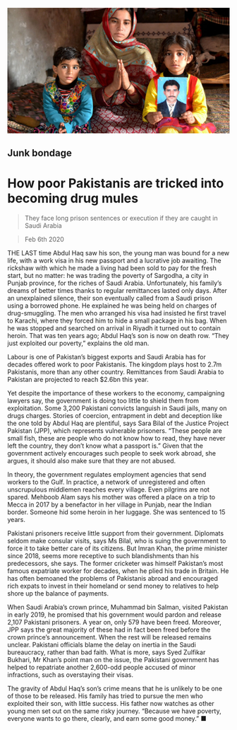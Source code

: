 ![](./images/20200208_ASP502.jpg)

## Junk bondage

# How poor Pakistanis are tricked into becoming drug mules

> They face long prison sentences or execution if they are caught in Saudi Arabia

> Feb 6th 2020

THE LAST time Abdul Haq saw his son, the young man was bound for a new life, with a work visa in his new passport and a lucrative job awaiting. The rickshaw with which he made a living had been sold to pay for the fresh start, but no matter: he was trading the poverty of Sargodha, a city in Punjab province, for the riches of Saudi Arabia. Unfortunately, his family’s dreams of better times thanks to regular remittances lasted only days. After an unexplained silence, their son eventually called from a Saudi prison using a borrowed phone. He explained he was being held on charges of drug-smuggling. The men who arranged his visa had insisted he first travel to Karachi, where they forced him to hide a small package in his bag. When he was stopped and searched on arrival in Riyadh it turned out to contain heroin. That was ten years ago; Abdul Haq’s son is now on death row. “They just exploited our poverty,” explains the old man.

Labour is one of Pakistan’s biggest exports and Saudi Arabia has for decades offered work to poor Pakistanis. The kingdom plays host to 2.7m Pakistanis, more than any other country. Remittances from Saudi Arabia to Pakistan are projected to reach $2.6bn this year.

Yet despite the importance of these workers to the economy, campaigning lawyers say, the government is doing too little to shield them from exploitation. Some 3,200 Pakistani convicts languish in Saudi jails, many on drugs charges. Stories of coercion, entrapment in debt and deception like the one told by Abdul Haq are plentiful, says Sara Bilal of the Justice Project Pakistan (JPP), which represents vulnerable prisoners. “These people are small fish, these are people who do not know how to read, they have never left the country, they don’t know what a passport is.” Given that the government actively encourages such people to seek work abroad, she argues, it should also make sure that they are not abused.

In theory, the government regulates employment agencies that send workers to the Gulf. In practice, a network of unregistered and often unscrupulous middlemen reaches every village. Even pilgrims are not spared. Mehboob Alam says his mother was offered a place on a trip to Mecca in 2017 by a benefactor in her village in Punjab, near the Indian border. Someone hid some heroin in her luggage. She was sentenced to 15 years.

Pakistani prisoners receive little support from their government. Diplomats seldom make consular visits, says Ms Bilal, who is suing the government to force it to take better care of its citizens. But Imran Khan, the prime minister since 2018, seems more receptive to such blandishments than his predecessors, she says. The former cricketer was himself Pakistan’s most famous expatriate worker for decades, when he plied his trade in Britain. He has often bemoaned the problems of Pakistanis abroad and encouraged rich expats to invest in their homeland or send money to relatives to help shore up the balance of payments.

When Saudi Arabia’s crown prince, Muhammad bin Salman, visited Pakistan in early 2019, he promised that his government would pardon and release 2,107 Pakistani prisoners. A year on, only 579 have been freed. Moreover, JPP says the great majority of these had in fact been freed before the crown prince’s announcement. When the rest will be released remains unclear. Pakistani officials blame the delay on inertia in the Saudi bureaucracy, rather than bad faith. What is more, says Syed Zulfikar Bukhari, Mr Khan’s point man on the issue, the Pakistani government has helped to repatriate another 2,600-odd people accused of minor infractions, such as overstaying their visas.

The gravity of Abdul Haq’s son’s crime means that he is unlikely to be one of those to be released. His family has tried to pursue the men who exploited their son, with little success. His father now watches as other young men set out on the same risky journey. “Because we have poverty, everyone wants to go there, clearly, and earn some good money.” ■